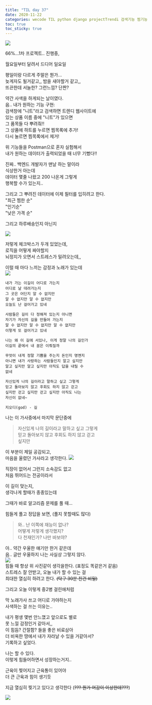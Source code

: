 ```yaml
---
title: "TIL day 37"
date: 2020-11-22
categories: wecode TIL python django projectTrendi 검색기능 찜기능
toc: true
toc_sticky: true
---
```

  
  ![](https://images.velog.io/images/noahshin__11/post/d883958f-5f7a-42cd-ba88-21dbbd245476/image.png)  
  
  
66%...1차 프로젝트.. 진행중,  
  
월요일부터 달려서 드디어 일요일  
  
평일이랑 다르게 주말은 뭔가...  
늦게자도 될거같고,, 밤을 새야할거 같고,,  
뜨끈한데 서늘한? 그런느낌? 단짠?  
  
약간 사색을 하게되는 날이였다.  
음.. 내가 원하는 기능 구현:  
검색창에 "니트"라고 검색하면 트렌디 웹사이트에  
있는 상품 이름 중에 "니트"가 있으면  
그 품목들 다 뿌려줘!!  
그 상품에 하트를 누르면 찜목록에 추가!  
다시 눌르면 찜목록에서 제거!  
  
위 기능들을 Postman으로 혼자 실험해서  
내가 원하는 데이터가 출력되었을 때 너무 기뻤다!!  
  
진짜.. 백엔드 개발자가 맨날 하는 말이라  
식상한거 아는데  
데이터 몇줄 나왔고 200 나온게 그렇게  
행복할 수가 있는지..  
  
그리고 그 뿌려진 데이터에 이제 필터를 입히려고 한다.  
"최근 찜한 순"  
"인기순"  
"낮은 가격 순"  
  
그리고 하루배송인지 아닌지  
  
![](https://images.velog.io/images/noahshin__11/post/4a83347a-26f0-4b59-b486-ca2ca2ce005b/Screen%20Shot%202020-11-22%20at%209.30.48%20PM.png)  
  
저렇게 체크박스가 두개 있었는데,  
로직을 어떻게 짜야할지  
뇌정지가 오면서 스트레스가 밀려오는데,,  
  
이럴 때 마다 느끼는 감정과 노래가 있는데  
![](https://images.velog.io/images/noahshin__11/post/1f2db902-33fd-4b6a-bb1a-1db943b4464a/Screen%20Shot%202020-11-22%20at%209.48.44%20PM.png)  
  
```
내가 가는 이길이 어디로 가는지 
어디로 날 데려가는지
그 곳은 어딘지 알 수 없지만
알 수 없지만 알 수 없지만 
오늘도 난 걸어가고 있네

사람들은 길이 다 정해져 있는지 아니면 
자기가 자신의 길을 만들어 가는지 
알 수 없지만 알 수 없지만 알 수 없지만 
이렇게 또 걸어가고 있네

나는 왜 이 길에 서있나, 이게 정말 나의 길인가
이길의 끝에서 내 꿈은 이뤄질까

무엇이 내게 정말 기쁨을 주는지 돈인지 명옌지
아니면 내가 사랑하는 사람들인지 알고 싶지만
알고 싶지만 알고 싶지만 아직도 답을 내릴 수
없네

자신있게 나의 길이라고 말하고 싶고 그렇게
믿고 돌아보지 않고 후회도 하지 않고 걷고
싶지만 걷고 싶지만 걷고 싶지만 아직도 나는
자신이 없네~

지오디(god) - 길
```
  
나는 이 가사중에서 마지막 문단중에  
  
>자신있게 나의 길이라고 말하고 싶고 그렇게  
믿고 돌아보지 않고 후회도 하지 않고 걷고  
싶지만  
  
이 부분이 제일 공감되고,  
마음을 울렸던 가사라고 생각한다. 
![](https://images.velog.io/images/noahshin__11/post/e9cdc59d-cb7b-45f3-afb4-725256dd6077/image.png)  
  
직장이 없어서 그런지 소속감도 없고  
처음 뛰어드는 전공이라서  
  
이 길이 맞는지,  
생각나게 할때가 종종있는데  
  
그때가 바로 알고리즘 문제를 풀 때...  
  
힘들게 풀고 정답을 보면, (풀지 못할때도 많다)  
  
>와.. 난 이쪽에 재능이 없나?  
어떻게 저렇게 생각했지?  
다 천재인가? 나만 바보야?  
  
  
아.. 약간 우울한 얘기만 한거 같은데  
음.. 글만 우울하지 나는 사실상 그렇지 않다.  
![](https://images.velog.io/images/noahshin__11/post/6111d6ee-96ff-4972-872b-938126d36b0e/image.png)  
힘들 때 항상 위 사진같이 생각을한다. (표정도 똑같은거 같음)  
스트레스 잘 안받고, 오늘 내가 할 수 있는 걸   
최대한 열심히 하려고 한다. ~~(탁구 30분 친건 비밀)~~  
  
그리고 오늘 이렇게 중2병 걸린애처럼  
  
막 노래가사 쓰고 어디로 가야하는지  
사색하는 걸 쓰는 이유는..  
  
내가 평생 몇번 안느꼈고 앞으로도 별로  
못 느낄 감정인거 같아서,,  
이 힘듬? 간절함? 들을 좋은 비료삼아  
더 비옥한 땅에서 내가 자라날 수 있을 거같아서?  
기록하고 싶었다.  
  
나는 할 수 있다.  
이렇게 힘들어하면서 성장하는거지..  
  
근육이 찢어지고 근육통이 있어야  
더 큰 근육과 힘이 생기듯  
  
지금 열심히 찢기고 있다고 생각한다 (~~??? 뭔가 어감이 이상한데???~~)  
  
![](https://images.velog.io/images/noahshin__11/post/51cdf758-d5ae-4ef2-8e02-2514cdc02e75/Screen%20Shot%202020-11-22%20at%209.55.42%20PM.png)  